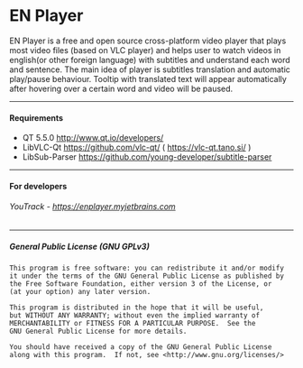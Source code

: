 # EN Player
EN Player is a free and open source cross-platform video player that plays most video files (based on VLC player) and helps user to watch videos in english(or other foreign language) with subtitles and understand each word and sentence.
The main idea of player is subtitles translation and automatic play/pause behaviour. Tooltip with translated text will appear automatically after hovering over a certain word and video will be paused.
___
#### Requirements
- QT 5.5.0  http://www.qt.io/developers/
- LibVLC-Qt  https://github.com/vlc-qt/ ( https://vlc-qt.tano.si/ )
- LibSub-Parser https://github.com/young-developer/subtitle-parser

___
#### For developers
###### YouTrack - https://enplayer.myjetbrains.com
___
##### General Public License (GNU GPLv3)
```
This program is free software: you can redistribute it and/or modify
it under the terms of the GNU General Public License as published by
the Free Software Foundation, either version 3 of the License, or
(at your option) any later version.

This program is distributed in the hope that it will be useful,
but WITHOUT ANY WARRANTY; without even the implied warranty of
MERCHANTABILITY or FITNESS FOR A PARTICULAR PURPOSE.  See the
GNU General Public License for more details.

You should have received a copy of the GNU General Public License
along with this program.  If not, see <http://www.gnu.org/licenses/>
